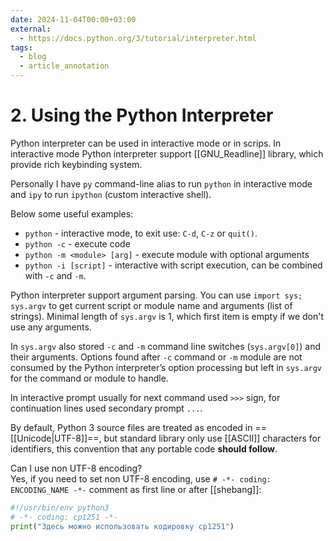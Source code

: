 ```yaml
---
date: 2024-11-04T00:00+03:00
external:
  - https://docs.python.org/3/tutorial/interpreter.html
tags:
  - blog
  - article_annotation
---
```


# 2. Using the Python Interpreter

Python interpreter can be used in interactive mode or in scrips. In interactive
mode Python interpreter support [[GNU_Readline]] library, which provide rich
keybinding system.

Personally I have `py` command-line alias to run `python` in interactive mode
and `ipy` to run `ipython` (custom interactive shell).

Below some useful examples:

- `python` - interactive mode, to exit use: `C-d`, `C-z` or `quit()`.
- `python -c` - execute code
- `python -m <module> [arg]` - execute module with optional arguments
- `python -i [script]` - interactive with script execution, can be combined with
`-c` and `-m`.

Python interpreter support argument parsing. You can use `import sys; sys.argv`
to get current script or module name and arguments (list of strings). Minimal
length of `sys.argv` is 1, which first item is empty if we don't use any
arguments.

In `sys.argv` also stored `-c` and `-m` command line switches (`sys.argv[0]`)
and their arguments. Options found after `-c` command or `-m` module are not
consumed by the Python interpreter’s option processing but left in `sys.argv`
for the command or module to handle.

In interactive prompt usually for next command used `>>>` sign, for continuation
lines used secondary prompt `...`.

By default, Python 3 source files are treated as encoded in
==[[Unicode|UTF-8]]==, but standard library only use [[ASCII]] characters for
identifiers, this convention that any portable code **should follow**.

Can I use non UTF-8 encoding?
<br class="f">
Yes, if you need to set non UTF-8 encoding, use `# -*- coding: ENCODING_NAME
-*-` comment as first line or after [[shebang]]:
```python
#!/usr/bin/env python3
# -*- coding: cp1251 -*-
print("Здесь можно использовать кодировку cp1251")
```
<!--SR:!2024-11-21,5,230-->
